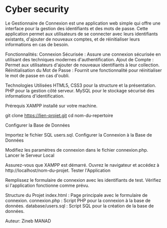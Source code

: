 # Cyber security
Le Gestionnaire de Connexion est une application web simple qui offre une interface  pour la gestion des identifiants et des mots de passe. Cette application permet aux utilisateurs de se connecter avec leurs identifiants existants, d'ajouter de nouveaux comptes, et de réinitialiser leurs informations en cas de besoin.


Fonctionnalités:
Connexion Sécurisée : Assure une connexion sécurisée en utilisant des techniques modernes d'authentification.
Ajout de Compte : Permet aux utilisateurs d'ajouter de nouveaux identifiants à leur collection.
Réinitialisation du Mot de Passe : Fournit une fonctionnalité pour réinitialiser le mot de passe en cas d'oubli.


Technologies Utilisées
HTML5, CSS3 pour la structure et la présentation.
PHP pour la gestion côté serveur.
MySQL pour le stockage sécurisé des informations d'identification.


Prérequis
XAMPP installé sur votre machine.

git clone https://lien-projet.git
cd nom-du-repertoire

Configurer la Base de Données

Importez le fichier SQL users.sql.
Configurer la Connexion à la Base de Données

Modifiez les paramètres de connexion dans le fichier connexion.php.
Lancer le Serveur Local

Assurez-vous que XAMPP est démarré.
Ouvrez le navigateur et accédez à http://localhost/nom-du-projet.
Tester l'Application

Remplissez le formulaire de connexion avec les identifiants de test.
Vérifiez si l'application fonctionne comme prévu.


Structure du Projet
index.html : Page principale avec le formulaire de connexion.
connexion.php : Script PHP pour la connexion à la base de données.
database/users.sql : Script SQL pour la création de la base de données.


Auteur: Zineb MANAD
